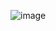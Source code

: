 ![image](https://github.com/dxtaner/FaceImageClaassification/assets/44675799/c370b941-a8df-494d-b9ff-fefddd385e3a)

